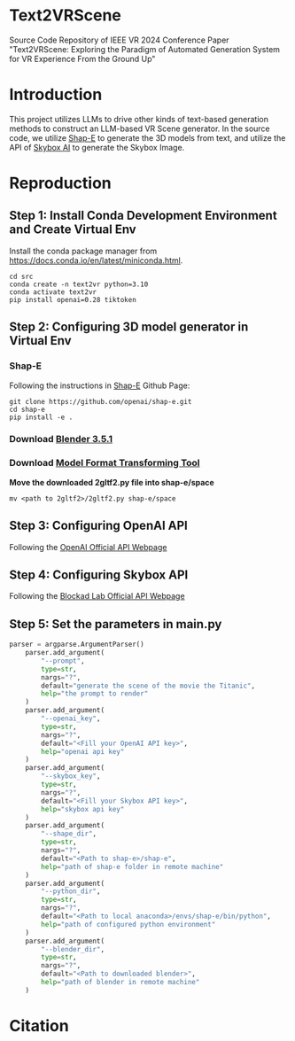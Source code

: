 # Text2VRScene
Source Code Repository of IEEE VR 2024 Conference Paper "Text2VRScene: Exploring the Paradigm of Automated Generation System for VR Experience From the Ground Up"

# Introduction

This project utilizes LLMs to drive other kinds of text-based generation methods to construct an LLM-based VR Scene generator. In the source code, we utilize [Shap-E](https://github.com/openai/shap-e) to generate the 3D models from text, and utilize the API of [Skybox AI](https://skybox.blockadelabs.com/) to generate the Skybox Image. 

# Reproduction

## Step 1: Install Conda Development Environment and Create Virtual Env
Install the conda package manager from https://docs.conda.io/en/latest/miniconda.html.

```shell
cd src
conda create -n text2vr python=3.10
conda activate text2vr
pip install openai=0.28 tiktoken
```

## Step 2: Configuring 3D model generator in Virtual Env

### Shap-E
Following the instructions in [Shap-E](https://github.com/openai/shap-e) Github Page:

```shell
git clone https://github.com/openai/shap-e.git
cd shap-e
pip install -e .
```
### Download [Blender 3.5.1](https://drive.google.com/file/d/12q9-YoE9-ZcKWDLAP3UxsDrLt-rnA8Yl/view?usp=sharing)
### Download [Model Format Transforming Tool](https://drive.google.com/file/d/1PqHrqVOfdgkJhnBaTkDGN-9xlzGgPYYL/view?usp=sharing)

**Move the downloaded 2gltf2.py file into shap-e/space**

```shell
mv <path to 2gltf2>/2gltf2.py shap-e/space
```

## Step 3: Configuring OpenAI API

Following the [OpenAI Official API Webpage](https://platform.openai.com/api-keys)

## Step 4: Configuring Skybox API 

Following the [Blockad Lab Official API Webpage](https://skybox.blockadelabs.com/api-membership)

## Step 5: Set the parameters in main.py

```python
parser = argparse.ArgumentParser()
    parser.add_argument(
        "--prompt",
        type=str,
        nargs="?",
        default="generate the scene of the movie the Titanic",
        help="the prompt to render"
    )
    parser.add_argument(
        "--openai_key",
        type=str,
        nargs="?",
        default="<Fill your OpenAI API key>",
        help="openai api key"
    )
    parser.add_argument(
        "--skybox_key",
        type=str,
        nargs="?",
        default="<Fill your Skybox API key>",
        help="skybox api key"
    )
    parser.add_argument(
        "--shape_dir",
        type=str,
        nargs="?",
        default="<Path to shap-e>/shap-e",
        help="path of shap-e folder in remote machine"
    )
    parser.add_argument(
        "--python_dir",
        type=str,
        nargs="?",
        default="<Path to local anaconda>/envs/shap-e/bin/python",
        help="path of configured python environment"
    )
    parser.add_argument(
        "--blender_dir",
        type=str,
        nargs="?",
        default="<Path to downloaded blender>",
        help="path of blender in remote machine"
    )
```

# Citation

